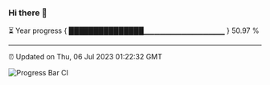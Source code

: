 ### Hi there 👋

⏳ Year progress { ███████████████▁▁▁▁▁▁▁▁▁▁▁▁▁▁▁ } 50.97 %

---

⏰ Updated on Thu, 06 Jul 2023 01:22:32 GMT

![Progress Bar CI](https://github.com/JuvenileQ/Progress-Bar-CI/workflows/main/badge.svg)

